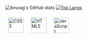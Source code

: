 
![Anurag's GitHub stats](https://github-readme-stats.vercel.app/api?username=barius13&theme=midnight-purple&show_icons=true)
[![Top Langs](https://github-readme-stats.vercel.app/api/top-langs/?username=barius13&theme=midnight-purple)](https://github.com/barius13/github-readme-stats)


<img style="margin: 10px" src="https://profilinator.rishav.dev/skills-assets/css3-original-wordmark.svg" alt="CSS3" height="50"/>  
<img style="margin: 10px" src="https://profilinator.rishav.dev/skills-assets/html5-original-wordmark.svg" alt="HTML5" height="50"/>  
<img style="margin: 10px" src="https://profilinator.rishav.dev/skills-assets/javascript-original.svg" alt="JavaScript" height="50"/>
